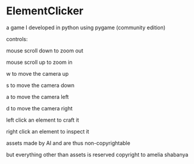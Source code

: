 # ElementClicker
a game I developed in python using pygame (community edition)

controls:

mouse scroll down to zoom out

mouse scroll up to zoom in

w to move the camera up

s to move the camera down

a to move the camera left

d to move the camera right

left click an element to craft it

right click an element to inspect it

assets made by AI and are thus non-copyrightable

but everything other than assets is reserved copyright to amelia shabanya
